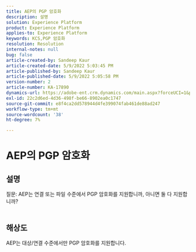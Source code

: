 ```yaml
---
title: AEP의 PGP 암호화
description: 설명
solution: Experience Platform
product: Experience Platform
applies-to: Experience Platform
keywords: KCS,PGP 암호화
resolution: Resolution
internal-notes: null
bug: false
article-created-by: Sandeep Kaur
article-created-date: 5/9/2022 5:03:45 PM
article-published-by: Sandeep Kaur
article-published-date: 5/9/2022 5:05:58 PM
version-number: 2
article-number: KA-17890
dynamics-url: https://adobe-ent.crm.dynamics.com/main.aspx?forceUCI=1&pagetype=entityrecord&etn=knowledgearticle&id=f45d98fb-b9cf-ec11-a7b5-00224809c27a
exl-id: 22c2d6ed-4d36-498f-be66-8902ea0c1747
source-git-commit: e8f4ca2dd578944d4fe399074fab461de88ad247
workflow-type: tm+mt
source-wordcount: '38'
ht-degree: 7%

---
```


# AEP의 PGP 암호화

## 설명

질문: AEP는 연결 또는 파일 수준에서 PGP 암호화를 지원합니까, 아니면 둘 다 지원합니까?
<br> 

## 해상도


AEP는 대상/연결 수준에서만 PGP 암호화를 지원합니다.
